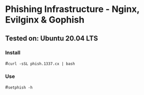 # Phishing Infrastructure - Nginx, Evilginx & Gophish

## Tested on: Ubuntu 20.04 LTS

### Install
#`curl -sSL phish.1337.cx | bash`

### Use
#`setphish -h`
